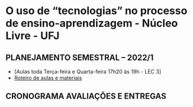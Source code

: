# O uso de “tecnologias” no processo de ensino-aprendizagem - Núcleo Livre - UFJ

## PLANEJAMENTO SEMESTRAL – 2022/1

- [Aulas toda Terça-feira e Quarta-feira 17h20 às 19h - LEC 3]
- [Roteiro de aulas e materiais](documentos/roteiro.md)


##  CRONOGRAMA AVALIAÇÕES E ENTREGAS




